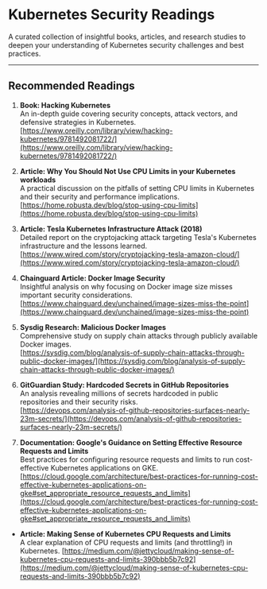 # Kubernetes Security Readings

A curated collection of insightful books, articles, and research studies to deepen your understanding of Kubernetes security challenges and best practices.

---

## Recommended Readings

1. **Book: Hacking Kubernetes**  
   An in-depth guide covering security concepts, attack vectors, and defensive strategies in Kubernetes.  
   [https://www.oreilly.com/library/view/hacking-kubernetes/9781492081722/](https://www.oreilly.com/library/view/hacking-kubernetes/9781492081722/)

2. **Article: Why You Should Not Use CPU Limits in your Kubernetes workloads**  
   A practical discussion on the pitfalls of setting CPU limits in Kubernetes and their security and performance implications.  
   [https://home.robusta.dev/blog/stop-using-cpu-limits](https://home.robusta.dev/blog/stop-using-cpu-limits)

3. **Article: Tesla Kubernetes Infrastructure Attack (2018)**  
   Detailed report on the cryptojacking attack targeting Tesla's Kubernetes infrastructure and the lessons learned.  
   [https://www.wired.com/story/cryptojacking-tesla-amazon-cloud/](https://www.wired.com/story/cryptojacking-tesla-amazon-cloud/)

4. **Chainguard Article: Docker Image Security**  
   Insightful analysis on why focusing on Docker image size misses important security considerations.  
   [https://www.chainguard.dev/unchained/image-sizes-miss-the-point](https://www.chainguard.dev/unchained/image-sizes-miss-the-point)

5. **Sysdig Research: Malicious Docker Images**  
   Comprehensive study on supply chain attacks through publicly available Docker images.  
   [https://sysdig.com/blog/analysis-of-supply-chain-attacks-through-public-docker-images/](https://sysdig.com/blog/analysis-of-supply-chain-attacks-through-public-docker-images/)

6. **GitGuardian Study: Hardcoded Secrets in GitHub Repositories**  
   An analysis revealing millions of secrets hardcoded in public repositories and their security risks.  
   [https://devops.com/analysis-of-github-repositories-surfaces-nearly-23m-secrets/](https://devops.com/analysis-of-github-repositories-surfaces-nearly-23m-secrets/)

7. **Documentation: Google's Guidance on Setting Effective Resource Requests and Limits**  
  Best practices for configuring resource requests and limits to run cost-effective Kubernetes applications on GKE.  
  [https://cloud.google.com/architecture/best-practices-for-running-cost-effective-kubernetes-applications-on-gke#set_appropriate_resource_requests_and_limits](https://cloud.google.com/architecture/best-practices-for-running-cost-effective-kubernetes-applications-on-gke#set_appropriate_resource_requests_and_limits)

- **Article: Making Sense of Kubernetes CPU Requests and Limits**  
  A clear explanation of CPU requests and limits (and throttling!) in Kubernetes.
  [https://medium.com/@jettycloud/making-sense-of-kubernetes-cpu-requests-and-limits-390bbb5b7c92](https://medium.com/@jettycloud/making-sense-of-kubernetes-cpu-requests-and-limits-390bbb5b7c92)
